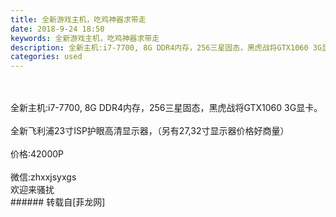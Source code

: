 ```yaml
---
title: 全新游戏主机，吃鸡神器求带走
date: 2018-9-24 18:50
keywords: 全新游戏主机，吃鸡神器求带走
description: 全新主机:i7-7700, 8G DDR4内存，256三星固态，黑虎战将GTX1060 3G显卡。全新飞利浦23寸ISP护眼高清显示器，（另有27,32寸显示器价格好商量）价格:42000P微信:zhxxjsyxgs欢迎来骚扰
categories: used
---
```

<td class="t_f" id="postmessage_1873320">

<br/>
<br/>
全新主机:i7-7700, 8G DDR4内存，256三星固态，黑虎战将GTX1060 3G显卡。<br/>
<br/>
全新飞利浦23寸ISP护眼高清显示器，（另有27,32寸显示器价格好商量）<br/>
<br/>
价格:42000P<br/>
<br/>
微信:zhxxjsyxgs<br/>
欢迎来骚扰<img alt="" border="0" class="zoom" data-cf-modified-2eda18c8fa8ccb92a66dc18e-="" file="http://www.flw.ph//mobcent//app/data/phiz/default/24.png" id="aimg_XY616" lazyloadthumb="1" onclick="" onmouseover="" src="http://www.flw.ph//mobcent//app/data/phiz/default/24.png"/><img alt="" border="0" class="zoom" data-cf-modified-2eda18c8fa8ccb92a66dc18e-="" file="http://www.flw.ph//mobcent//app/data/phiz/default/24.png" id="aimg_HK655" lazyloadthumb="1" onclick="" onmouseover="" src="http://www.flw.ph//mobcent//app/data/phiz/default/24.png"/><img alt="" border="0" class="zoom" data-cf-modified-2eda18c8fa8ccb92a66dc18e-="" file="http://www.flw.ph//mobcent//app/data/phiz/default/24.png" id="aimg_Ku6Ds" lazyloadthumb="1" onclick="" onmouseover="" src="http://www.flw.ph//mobcent//app/data/phiz/default/24.png"/><br/>
</td>
###### 转载自[菲龙网]